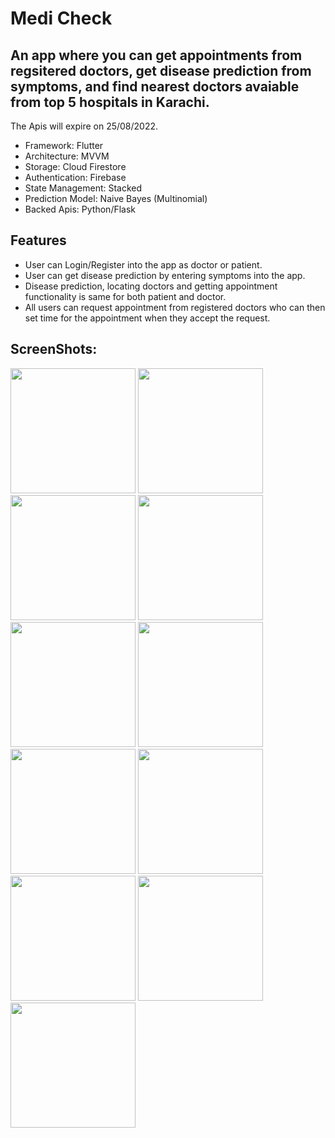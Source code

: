 # Medi Check
## An app where you can get appointments from regsitered doctors, get disease prediction from symptoms, and find nearest doctors avaiable from top 5 hospitals in Karachi.

The Apis will expire on 25/08/2022.

- Framework: Flutter
- Architecture: MVVM
- Storage: Cloud Firestore
- Authentication: Firebase
- State Management: Stacked
- Prediction Model: Naive Bayes (Multinomial)
- Backed Apis: Python/Flask

## Features

- User can Login/Register into the app as doctor or patient.
- User can get disease prediction by entering symptoms into the app.
- Disease prediction, locating doctors and getting appointment functionality is same for both patient and doctor.
- All users can request appointment from registered doctors who can then set time for the appointment when they accept the request.

## ScreenShots:
<img src="https://user-images.githubusercontent.com/95017090/170888672-9974f3c6-e0d3-402b-ba13-73f617b80953.png" width="200">   <img src="https://user-images.githubusercontent.com/95017090/170888718-3184cb34-f47e-4096-8596-5c0f64a8c5c5.png" width="200">   <img src="https://user-images.githubusercontent.com/95017090/170888741-8c91f89d-46a2-4247-a2c6-00e8cb4e2872.png" width="200">   <img src="https://user-images.githubusercontent.com/95017090/170888756-0a566185-9390-4095-8b8a-82e045c3aa76.png" width="200">   <img src="https://user-images.githubusercontent.com/95017090/170888798-12e7627b-7faa-4013-9c2e-54f46817994a.png" width="200">   <img src="https://user-images.githubusercontent.com/95017090/170888828-bd924fa4-6dcc-490e-8219-f7c9fd4726e9.png" width="200">   <img src="https://user-images.githubusercontent.com/95017090/170888841-6396029d-460e-43ed-a76f-4b31975bb2fb.png" width="200">   <img src="https://user-images.githubusercontent.com/95017090/170888853-b1c7bd31-ad6a-43e8-968a-61ebad1d6bf0.png" width="200">   <img src="https://user-images.githubusercontent.com/95017090/170888877-e061cf25-da3b-42ac-9098-eb366f838459.png" width="200">   <img src="https://user-images.githubusercontent.com/95017090/170888889-2023a549-986e-4ba1-a856-ecc8ea0f1b22.png" width="200">   <img src="https://user-images.githubusercontent.com/95017090/170888907-0f0e1198-0a3d-40d7-98f4-99a3b68afa55.png" width="200">   
#





